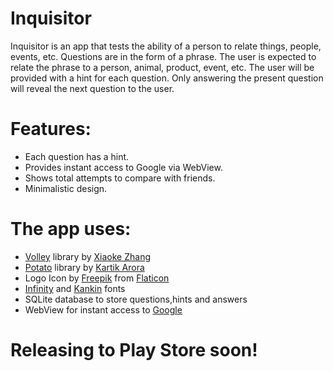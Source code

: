 # Inquisitor

Inquisitor is an app that tests the ability of a person to relate things, people, events, etc. Questions are in the form of a phrase. The user is expected to relate the phrase to a person, animal, product, event, etc. The user will be provided with a hint for each question. Only answering the present question will reveal the next question to the user.

Features:
==
* Each question has a hint.
* Provides instant access to Google via WebView.
* Shows total attempts to compare with friends.
* Minimalistic design.

The app uses:
==
* [Volley](https://github.com/mcxiaoke/android-volley) library by [Xiaoke Zhang](http://blog.mcxiaoke.com/)
* [Potato](https://github.com/chipset95/Potato-Library) library by [Kartik Arora](https://github.com/chipset95)
* Logo Icon by [Freepik](http://www.freepik.com) from [Flaticon](http://www.flaticon.com)
* [Infinity](https://www.behance.net/gallery/Infinity/1126535) and [Kankin](http://fontfabric.com/kankin-free-font/) fonts
* SQLite database to store questions,hints and answers
* WebView for instant access to [Google](http://www.google.com/)

Releasing to Play Store soon!
==
